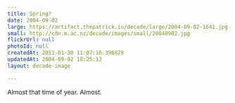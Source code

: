 ```yaml
---
title: Spring?
date: 2004-09-02
large: https://artifact.thepatrick.io/decade/large/2004-09-02-1641.jpg
small: http://cdn.m.ac.nz/decade/images/small/20040902.jpg
flickrUrl: null
photoId: null
createdAt: 2011-01-30 11:07:16.396878
updatedAt: 2004-09-02 18:25:13
layout: decade-image

---
```

Almost that time of year. Almost.
